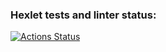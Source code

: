 ### Hexlet tests and linter status:
[![Actions Status](https://github.com/rutherfordern/php-project-57/workflows/hexlet-check/badge.svg)](https://github.com/rutherfordern/php-project-57/actions)